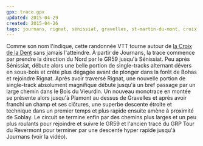 ```yaml
---
gpx: trace.gpx
updated: 2015-04-29
created: 2015-04-26
tags: journans, rignat, sénissiat, gravelles, st-martin-du-mont, croix de la dent, gr59, grp tour du revermont
---
```


Comme son nom l'indique, cette randonnée VTT tourne autour de [la Croix de la
Dent](/photos/croix-de-la-dent/) sans jamais l'atteindre. À partir de Journans,
la trace commence par prendre la direction du Nord par le GR59 jusqu'à
Sénissiat. Peu après Sénissiat, débute alors une belle portion de single-tracks
alternant dévers en sous-bois et crête plus dégagée avant de plonger dans la
forêt de Bohas et rejoindre Rignat. Après avoir traversé Rignat, une nouvelle
portion de single-track absolument magnifique débute jusqu'à un bref passage par
un large chemin dans le Bois du Vieurdin. Un nouveau monotrace en montée se
présente alors jusqu'à Plamont au dessus de Gravelles et après avoir franchi un
champ et ses clôtures, une superbe descente étroite et technique dans un premier
temps et plus rapide ensuite amène à proximité de Soblay. Le circuit se termine
enfin par des chemins plus larges et un peu plus roulants pour rejoindre et
suivre le GR59 et l'ancien tracé du GRP Tour du Revermont pour terminer par une
descente hyper rapide jusqu'à Journans (voir la vidéo).
